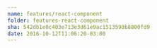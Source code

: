 ```yaml
---
name: features/react-component
folder: features-react-component
sha: 542db1e0c403e713e3d61e9ac1513590b8800fd9
date: 2016-10-12T11:06:20-03:00
---
```

